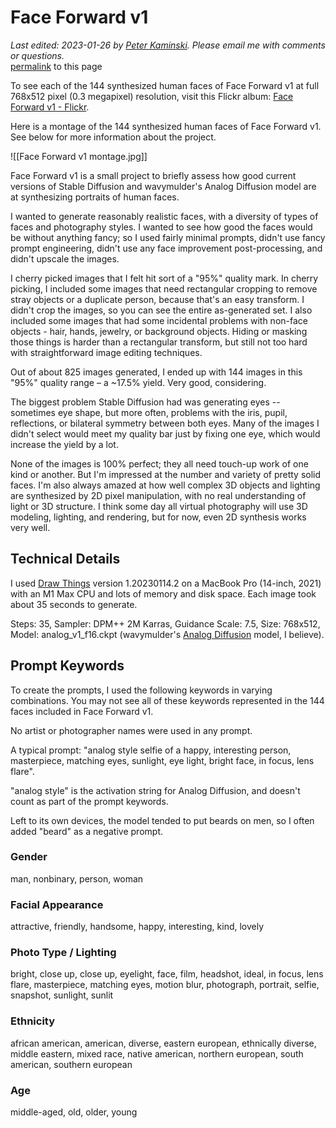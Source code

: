 # Face Forward v1

_Last edited: 2023-01-26 by [Peter Kaminski](mailto:kaminski@istori.com). Please email me with comments or questions._  
[permalink](https://peterkaminski.wiki/face_forward_v1) to this page

To see each of the 144 synthesized human faces of Face Forward v1 at full 768x512 pixel (0.3 megapixel) resolution, visit this Flickr album: [Face Forward v1 - Flickr](https://www.flickr.com/photos/pixelthesia/sets/72177720305544773).

Here is a montage of the 144 synthesized human faces of Face Forward v1. See below for more information about the project.

![[Face Forward v1 montage.jpg]]

Face Forward v1 is a small project to briefly assess how good current versions of Stable Diffusion and wavymulder's Analog Diffusion model are at synthesizing portraits of human faces.

I wanted to generate reasonably realistic faces, with a diversity of types of faces and photography styles. I wanted to see how good the faces would be without anything fancy; so I used fairly minimal prompts, didn't use fancy prompt engineering, didn't use any face improvement post-processing, and didn't upscale the images.

I cherry picked images that I felt hit sort of a "95%" quality mark. In cherry picking, I included some images that need rectangular cropping to remove stray objects or a duplicate person, because that's an easy transform. I didn't crop the images, so you can see the entire as-generated set. I also included some images that had some incidental problems with non-face objects - hair, hands, jewelry, or background objects. Hiding or masking those things is harder than a rectangular transform, but still not too hard with straightforward image editing techniques.

Out of about 825 images generated, I ended up with 144 images in this "95%" quality range – a ~17.5% yield. Very good, considering.

The biggest problem Stable Diffusion had was generating eyes -- sometimes eye shape, but more often, problems with the iris, pupil, reflections, or bilateral symmetry between both eyes. Many of the images I didn't select would meet my quality bar just by fixing one eye, which would increase the yield by a lot.

None of the images is 100% perfect; they all need touch-up work of one kind or another. But I'm impressed at the number and variety of pretty solid faces. I'm also always amazed at how well complex 3D objects and lighting are synthesized by 2D pixel manipulation, with no real understanding of light or 3D structure. I think some day all virtual photography will use 3D modeling, lighting, and rendering, but for now, even 2D synthesis works very well.

## Technical Details

I used [Draw Things](https://drawthings.ai/) version 1.20230114.2 on a MacBook Pro (14-inch, 2021) with an M1 Max CPU and lots of memory and disk space. Each image took about 35 seconds to generate.

Steps: 35, Sampler: DPM++ 2M Karras, Guidance Scale: 7.5, Size: 768x512, Model: analog_v1_f16.ckpt (wavymulder's [Analog Diffusion](https://huggingface.co/wavymulder/Analog-Diffusion) model, I believe).

## Prompt Keywords

To create the prompts, I used the following keywords in varying combinations. You may not see all of these keywords represented in the 144 faces included in Face Forward v1.

No artist or photographer names were used in any prompt.

A typical prompt: "analog style selfie of a happy, interesting person, masterpiece, matching eyes, sunlight, eye light, bright face, in focus, lens flare".

"analog style" is the activation string for Analog Diffusion, and doesn't count as part of the prompt keywords.

Left to its own devices, the model tended to put beards on men, so I often added "beard" as a negative prompt.

### Gender

man, nonbinary, person, woman

### Facial Appearance

attractive, friendly, handsome, happy, interesting, kind, lovely

### Photo Type / Lighting

bright, close up, close up, eyelight, face, film, headshot, ideal, in focus, lens flare, masterpiece, matching eyes, motion blur, photograph, portrait, selfie, snapshot, sunlight, sunlit

### Ethnicity

african american, american, diverse, eastern european, ethnically diverse, middle eastern, mixed race, native american, northern european, south american, southern european

### Age

middle-aged, old, older, young
